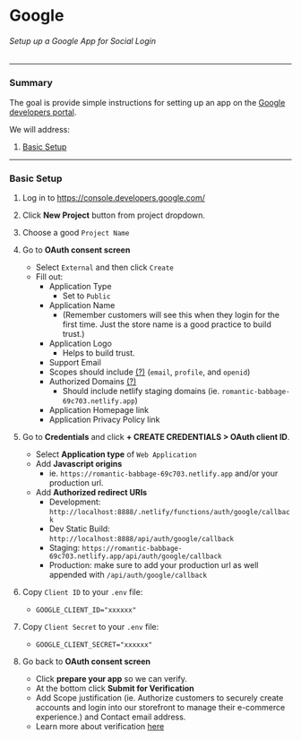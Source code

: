 # Google

###### Setup up a Google App for Social Login

---

### Summary

The goal is provide simple instructions for setting up an app on the [Google developers portal](https://developers.google.com/).

We will address:

1. [Basic Setup](#basic-setup)

---

### Basic Setup

1. Log in to https://console.developers.google.com/
2. Click **New Project** button from project dropdown.
3. Choose a good `Project Name`
4. Go to **OAuth consent screen**
    - Select `External` and then click `Create`
    - Fill out:
        - Application Type
            - Set to `Public`
        - Application Name
            - (Remember customers will see this when they login for the first time. Just the store name is a good practice to build trust.)
        - Application Logo
            - Helps to build trust.
        - Support Email
        - Scopes should include [(?)](https://developers.google.com/identity/protocols/oauth2/scopes) (`email`, `profile`, and `openid`)
        - Authorized Domains [(?)](https://support.google.com/cloud/answer/6158849#authorized-domains)
            - Should include netlify staging domains (ie. `romantic-babbage-69c703.netlify.app`)
        - Application Homepage link
        - Application Privacy Policy link

5. Go to **Credentials** and click **+ CREATE CREDENTIALS > OAuth client ID**.
    - Select **Application type** of `Web Application`
    - Add **Javascript origins**
        - ie. `https://romantic-babbage-69c703.netlify.app` and/or your production url.
    - Add **Authorized redirect URIs**
        - Development: `http://localhost:8888/.netlify/functions/auth/google/callback`
        - Dev Static Build: `http://localhost:8888/api/auth/google/callback`
        - Staging: `https://romantic-babbage-69c703.netlify.app/api/auth/google/callback`
        - Production: make sure to add your production url as well appended with `/api/auth/google/callback`
6. Copy `Client ID` to your `.env` file:
    - `GOOGLE_CLIENT_ID="xxxxxx"`
7. Copy `Client Secret` to your `.env` file:
    - `GOOGLE_CLIENT_SECRET="xxxxxx"`
8. Go back to **OAuth consent screen**
    - Click **prepare your app** so we can verify.
    - At the bottom click **Submit for Verification**
    - Add Scope justification (ie. Authorize customers to securely create accounts and login into our storefront to manage their e-commerce experience.) and Contact email address.
    - Learn more about verification [here](https://support.google.com/cloud/answer/7454865)